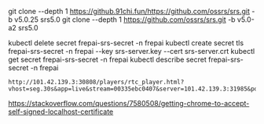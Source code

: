 git clone --depth 1 https://github.91chi.fun/https://github.com/ossrs/srs.git -b v5.0.25 srs5.0
git clone --depth 1 https://github.com/ossrs/srs.git -b v5.0-a2 srs5.0

kubectl delete secret frepai-srs-secret -n frepai
kubectl create secret tls frepai-srs-secret -n frepai --key srs-server.key  --cert srs-server.crt
kubectl get secret  frepai-srs-secret  -n frepai
kubectl describe secret frepai-srs-secret -n frepai

```
http://101.42.139.3:30808/players/rtc_player.html?vhost=seg.30s&app=live&stream=00335ebc0407&server=101.42.139.3:31985&port=30808&autostart=true&schema=http
```

https://stackoverflow.com/questions/7580508/getting-chrome-to-accept-self-signed-localhost-certificate
